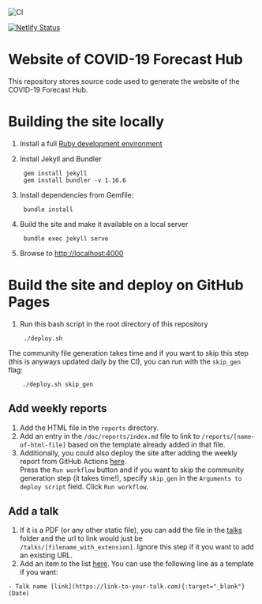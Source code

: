 ![CI](https://github.com/reichlab/covid19-forecast-hub-web/workflows/CI/badge.svg)

[![Netlify Status](https://api.netlify.com/api/v1/badges/41767ddf-f342-4622-b19a-e96e8c70d16f/deploy-status)](https://app.netlify.com/sites/covid19-forecast-hub/deploys)

# Website of COVID-19 Forecast Hub

This repository stores source code used to generate the website of the COVID-19 Forecast Hub.

# Building the site locally

1. Install a full [Ruby development environment](https://jekyllrb.com/docs/installation/)

1. Install Jekyll and Bundler

        gem install jekyll
        gem install bundler -v 1.16.6

1. Install dependencies from Gemfile:

        bundle install

1. Build the site and make it available on a local server

        bundle exec jekyll serve

1. Browse to [http://localhost:4000](http://localhost:4000)

# Build the site and deploy on GitHub Pages

1. Run this bash script in the root directory of this repository

        ./deploy.sh

The community file generation takes time and if you want to skip this step (this is anyways updated daily by the CI), you can run with the `skip_gen` flag:

        ./deploy.sh skip_gen

## Add weekly reports

1. Add the HTML file in the `reports` directory. 
1. Add an entry in the `/doc/reports/index.md` file to link to `/reports/[name-of-html-file]` based on the template already added in that file. 
1. Additionally, you could also deploy the site after adding the weekly report from GitHub Actions [here](https://github.com/reichlab/covid19-forecast-hub-web/actions?query=workflow%3ADeploy).  
Press the `Run workflow` button and if you want to skip the community generation step (it takes time!), specify `skip_gen` in the `Arguments to deploy script` field. Click `Run workflow`. 

## Add a talk

1. If it is a PDF (or any other static file), you can add the file in the [talks](https://github.com/reichlab/covid19-forecast-hub-web/tree/master/talks) folder and the url to link would just be `/talks/[filename_with_extension]`. Ignore this step if it you want to add an existing URL.  
1. Add an item to the list [here](https://github.com/reichlab/covid19-forecast-hub-web/blob/master/doc/talks/index.md). You can use the following line as a template if you want:
```
- Talk name [link](https://link-to-your-talk.com){:target="_blank"} (Date)
```
